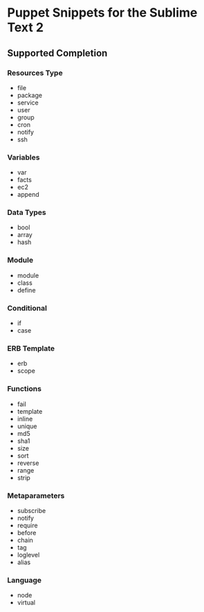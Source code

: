 # Puppet Snippets for the Sublime Text 2

## Supported Completion

### Resources Type

* file
* package
* service
* user
* group
* cron
* notify
* ssh

### Variables

* var
* facts
* ec2
* append

### Data Types

* bool
* array
* hash

### Module

* module
* class
* define

### Conditional

* if
* case

### ERB Template

* erb
* scope

### Functions
* fail
* template
* inline
* unique
* md5
* sha1
* size
* sort
* reverse
* range
* strip

### Metaparameters

* subscribe
* notify
* require
* before
* chain
* tag
* loglevel
* alias

### Language

* node
* virtual